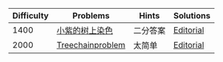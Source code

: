 | Difficulty | Problems | Hints | Solutions |
|------------|------------|-----------|-----------|
| 1400 | [小紫的树上染色](https://ac.nowcoder.com/acm/contest/103948/F) | 二分答案 | [Editorial](https://github.com/aboutliu/Daily_Problem/blob/main/2025/03/17/solution/%E5%B0%8F%E7%B4%AB%E7%9A%84%E6%A0%91%E4%B8%8A%E6%9F%93%E8%89%B2.md) |
| 2000 | [Treechainproblem](https://acm.hdu.edu.cn/showproblem.php?pid=5293) | 太简单 | [Editorial](https://github.com/aboutliu/Daily_Problem/blob/main/2025/03/27/solution/Treechainproblem.md) |
